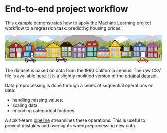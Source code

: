 # End-to-end project workflow

This [example](test_project_workflow.py) demonstrates how to apply the Machine Learning project workflow to a regression task: predicting housing prices.

[![Kaggle houses banner](images/kaggle_housesbanner.png)](https://www.kaggle.com/c/house-prices-advanced-regression-techniques/overview)

The dataset is based on data from the 1990 California census. The raw CSV file is available [here](https://raw.githubusercontent.com/bpesquet/mlcourse/main/datasets/california_housing.csv). It is a slightly modified version of the [original dataset](https://www.dcc.fc.up.pt/%7Eltorgo/Regression/cal_housing.html).

Data preprocessing is done through a series of sequential operations on data:

- handling missing values;
- scaling data:
- encoding categorical features.

A scikit-learn [pipeline](https://scikit-learn.org/stable/modules/compose.html#pipeline) streamlines these operations. This is useful to prevent mistakes and oversights when preprocessing new data.
